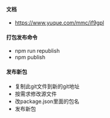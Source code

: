 #### 文档
  - https://www.yuque.com/mmc/if9gpl

#### 打包发布命令
  - npm run republish
  - npm publish

#### 发布新包
  - 复制此git文件到新的git地址
  - 按需求修改源文件
  - 改package.json里面的包名
  - 发布新包